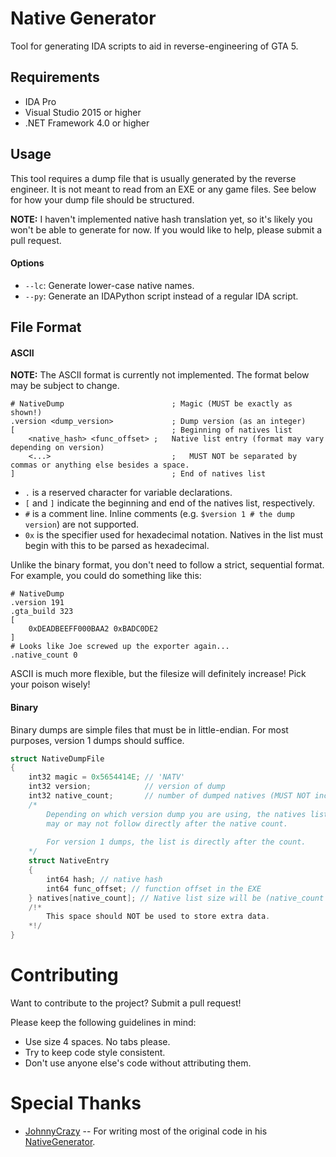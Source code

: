 # Native Generator
Tool for generating IDA scripts to aid in reverse-engineering of GTA 5.

## Requirements
* IDA Pro
* Visual Studio 2015 or higher
* .NET Framework 4.0 or higher

## Usage
This tool requires a dump file that is usually generated by the reverse engineer. It is not meant to read from an EXE or any game files.
See below for how your dump file should be structured.

**NOTE:** I haven't implemented native hash translation yet, so it's likely you won't be able to generate for now. If you would like to help, please submit a pull request.

#### Options
* `--lc`: Generate lower-case native names.
* `--py`: Generate an IDAPython script instead of a regular IDA script.

## File Format
#### ASCII
**NOTE:** The ASCII format is currently not implemented. The format below may be subject to change.

```
# NativeDump                        ; Magic (MUST be exactly as shown!)
.version <dump_version>             ; Dump version (as an integer)
[                                   ; Beginning of natives list
    <native_hash> <func_offset> ;   Native list entry (format may vary depending on version)
    <...>                           ;   MUST NOT be separated by commas or anything else besides a space.
]                                   ; End of natives list
```
* `.` is a reserved character for variable declarations.
* `[` and `]` indicate the beginning and end of the natives list, respectively.
* `#` is a comment line. Inline comments (e.g. `$version 1 # the dump version`) are not supported.
* `0x` is the specifier used for hexadecimal notation. Natives in the list must begin with this to be parsed as hexadecimal.

Unlike the binary format, you don't need to follow a strict, sequential format. For example, you could do something like this:
```
# NativeDump
.version 191
.gta_build 323
[
    0xDEADBEEFF000BAA2 0xBADC0DE2
]
# Looks like Joe screwed up the exporter again...
.native_count 0
```
ASCII is much more flexible, but the filesize will definitely increase! Pick your poison wisely!

#### Binary
Binary dumps are simple files that must be in little-endian. For most purposes, version 1 dumps should suffice.
```C++
struct NativeDumpFile
{
    int32 magic = 0x5654414E; // 'NATV'
    int32 version;            // version of dump
    int32 native_count;       // number of dumped natives (MUST NOT include failed ones during native dump!)
    /*
        Depending on which version dump you are using, the natives list
        may or may not follow directly after the native count.
        
        For version 1 dumps, the list is directly after the count.
    */
    struct NativeEntry
    {
        int64 hash; // native hash
        int64 func_offset; // function offset in the EXE
    } natives[native_count]; // Native list size will be (native_count * sizeof(NativeTableEntry))
    /!*
        This space should NOT be used to store extra data.
    *!/
}
```

# Contributing
Want to contribute to the project? Submit a pull request!

Please keep the following guidelines in mind:
* Use size 4 spaces. No tabs please.
* Try to keep code style consistent.
* Don't use anyone else's code without attributing them.

# Special Thanks
* [JohnnyCrazy](https://github.com/JohnnyCrazy) -- For writing most of the original code in his [NativeGenerator](https://github.com/JohnnyCrazy/scripthookvdotnet/tree/native-generator/helpers/NativeGenerator).

